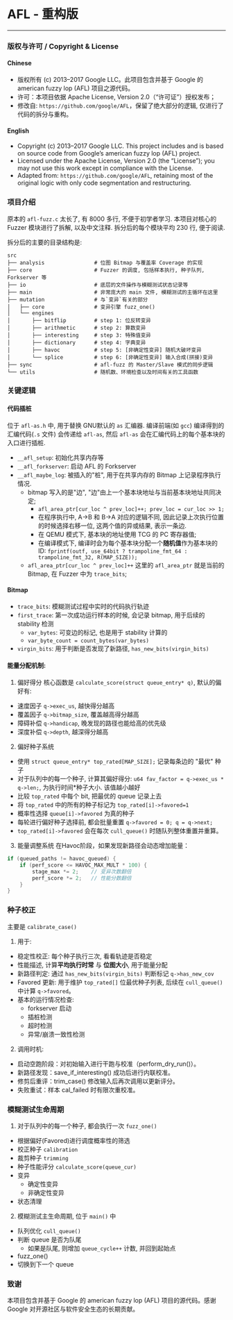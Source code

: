 # AFL - 重构版
---

### 版权与许可 / Copyright & License
#### Chinese
- 版权所有 (c) 2013–2017 Google LLC。此项目包含并基于 Google 的 american fuzzy lop (AFL) 项目之源代码。
- 许可：本项目依据 Apache License, Version 2.0（“许可证”）授权发布；
- 修改自: `https://github.com/google/AFL`，保留了绝大部分的逻辑, 仅进行了代码的拆分与重构。
#### English
- Copyright (c) 2013–2017 Google LLC. This project includes and is based on source code from Google’s american fuzzy lop (AFL) project.
- Licensed under the Apache License, Version 2.0 (the “License”); you may not use this work except in compliance with the License. 
- Adapted from: `https://github.com/google/AFL`, retaining most of the original logic with only code segmentation and restructuring.

### 项目介绍

原本的 `afl-fuzz.c` 太长了, 有 8000 多行, 不便于初学者学习. 
本项目对核心的 Fuzzer 模块进行了拆解, 以及中文注释. 拆分后的每个模块平均 230 行, 便于阅读.

拆分后的主要的目录结构是:
```
src
├── analysis                # 位图 Bitmap 与覆盖率 Coverage 的实现
├── core                    # Fuzzer 的调度, 包括样本执行, 种子队列, Forkserver 等
├── io                      # 底层的文件操作与模糊测试状态记录等
├── main                    # 非常庞大的 main 文件, 模糊测试的主循环在这里
├── mutation                # 与`变异`有关的部分
│   ├── core                # 变异引擎 fuzz_one() 
│   └── engines             
│       ├── bitflip         # step 1: 位反转变异
│       ├── arithmetic      # step 2: 算数变异
│       ├── interesting     # step 3: 特殊值变异
│       ├── dictionary      # step 4: 字典变异
│       ├── havoc           # step 5: [非确定性变异] 随机大破坏变异
│       └── splice          # step 6: [非确定性变异] 输入合成(拼接)变异
├── sync                    # afl-fuzz 的 Master/Slave 模式的同步逻辑
└── utils                   # 随机数、环境检查以及时间有关的工具函数
```

### 关键逻辑

#### 代码插桩
位于 `afl-as.h` 中, 用于替换 GNU默认的 `as` 汇编器. 
编译前端(如 `gcc`) 编译得到的汇编代码(`.s` 文件) 会传递给 `afl-as`, 然后 `afl-as` 会在汇编代码上的每个基本块的入口进行插桩. 
- `__afl_setup`: 初始化共享内存等
- `__afl_forkserver`: 启动 AFL 的 Forkserver
- `__afl_maybe_log`: 被插入的"桩", 用于在共享内存的 Bitmap 上记录程序执行情况. 
    - bitmap 写入的是"边", "边"由上一个基本块地址与当前基本块地址共同决定;
        - `afl_area_ptr[cur_loc ^ prev_loc]++; prev_loc = cur_loc >> 1;`
        - 在程序执行中, A->B 和 B->A 对应的逻辑不同, 因此记录上次执行位置的时候选择右移一位, 这两个值的异或结果, 表示一条边. 
        - 在 QEMU 模式下, 基本块的地址使用 TCG 的 PC 寄存器值;
        - 在编译模式下, 编译时会为每个基本块分配一个**随机值**作为基本块的 ID: `fprintf(outf, use_64bit ? trampoline_fmt_64 : trampoline_fmt_32, R(MAP_SIZE));`
    - `afl_area_ptr[cur_loc ^ prev_loc]++` 这里的 `afl_area_ptr` 就是当前的 Bitmap, 在 Fuzzer 中为 `trace_bits`;


#### Bitmap
- `trace_bits`: 模糊测试过程中实时的代码执行轨迹
- `first_trace`: 第一次成功运行样本的时候, 会记录 bitmap, 用于后续的 stability 检测
    - `var_bytes`: 可变边的标记, 也是用于 stability 计算的
    - `var_byte_count = count_bytes(var_bytes)` 
- `virgin_bits`: 用于判断是否发现了新路径, `has_new_bits(virgin_bits)` 

#### 能量分配机制:

1. 偏好得分
核心函数是 `calculate_score(struct queue_entry* q)`, 默认的偏好有:
- 速度因子 `q->exec_us`, 越快得分越高
- 覆盖因子 `q->bitmap_size`, 覆盖越高得分越高
- 障碍补偿 `q->handicap`, 晚发现的路径也能给高的优先级
- 深度补偿 `q->depth`, 越深得分越高

2. 偏好种子系统
- 使用 `struct queue_entry* top_rated[MAP_SIZE];` 记录每条边的 "最优" 种子
- 对于队列中的每一个种子, 计算其偏好得分: `u64 fav_factor = q->exec_us * q->len;`, 为执行时间*种子大小. 该值越小越好
- 比较 `top_rated` 中每个 bit, 把最优的 queue 记录上去
- 将 `top_rated` 中的所有的种子标记为 `top_rated[i]->favored=1`
- 概率性选择 `queue[i]->favored` 为真的种子
- 每轮进行偏好种子选择前, 都会批量重置 `q->favored = 0; q = q->next;`
- `top_rated[i]->favored` 会在每次 `cull_queue()` 时随队列整体重置并重算。

3. 能量调整系统
在Havoc阶段，如果发现新路径会动态增加能量：
```c
if (queued_paths != havoc_queued) {
    if (perf_score <= HAVOC_MAX_MULT * 100) {
        stage_max *= 2;    // 变异次数翻倍
        perf_score *= 2;   // 性能分数翻倍
    }
}
```

### 种子校正
主要是 `calibrate_case()`
1. 用于:
- 稳定性校正: 每个种子执行三次, 看看轨迹是否稳定
- 性能描述, 计算**平均执行时常** 与 **位图大小**, 用于能量分配
- 新路径判定: 通过 `has_new_bits(virgin_bits)` 判断标记 `q->has_new_cov`
- Favored 更新: 用于维护 `top_rated[]` 位最优种子列表, 后续在 `cull_queue()` 中计算 `q->favored`。
- 基本的运行情况检查:
    - forkserver 启动
    - 插桩检测
    - 超时检测
    - 异常/崩溃一致性检测

2. 调用时机:
- 启动空跑阶段：对初始输入进行干跑与校准（perform_dry_run()）。
- 新路径发现：save_if_interesting() 成功后进行内联校准。
- 修剪后重评：trim_case() 修改输入后再次调用以更新评分。
- 失败重试：样本 cal_failed 时有限次重校准。


### 模糊测试生命周期

1. 对于队列中的每一个种子, 都会执行一次 `fuzz_one()`
- 根据偏好(Favored)进行调度概率性的筛选
- 校正种子 `calibration`
- 裁剪种子 `trimming`
- 种子性能评分 `calculate_score(queue_cur)`
- 变异
    - 确定性变异
    - 非确定性变异
- 状态清理

2. 模糊测试主生命周期, 位于 `main()` 中
- 队列优化 `cull_queue()`
- 判断 queue 是否为队尾
    - 如果是队尾, 则增加 `queue_cycle++` 计数, 并回到起始点
- fuzz_one()
- 切换到下一个 queue

### 致谢

本项目包含并基于 Google 的 american fuzzy lop (AFL) 项目的源代码。感谢 Google 对开源社区与软件安全生态的长期贡献。
